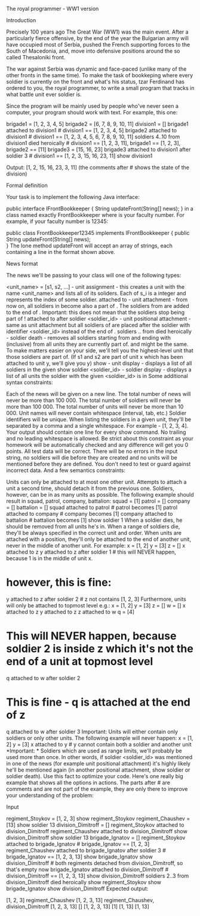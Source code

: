 The royal programmer - WW1 version

Introduction

Precisely 100 years ago The Great War (WW1) was the main event. After a particularly fierce offensive, by the end of the year the Bulgarian army will have occupied most of Serbia, pushed the French supporting forces to the South of Macedonia, and, move into defensive positions around the so called Thesaloniki front.

The war against Serbia was dynamic and face-paced (unlike many of the other fronts in the same time). To make the task of bookkeping where every soldier is currently on the front and what's his status, tzar Ferdinand has ordered to you, the royal programmer, to write a small program that tracks in what battle unit ever soldier is.

Since the program will be mainly used by people who've never seen a computer, your program should work with text. For example, this one:

brigade1 = [1, 2, 3, 4, 5]
brigade2 = [6, 7, 8, 9, 10, 11]
division1 = []
brigade1 attached to division1 # division1 == [1, 2, 3, 4, 5]
brigade2 attached to division1 # division1 == [1, 2, 3, 4, 5, 6, 7, 8, 9, 10, 11]
soldiers 4..10 from division1 died heroically  # division1 == [1, 2, 3, 11], brigade1 == [1, 2, 3], brigade2 == [11]
brigade3 = [15, 16, 23]
brigade3 attached to division1 after soldier 3 # division1 == [1, 2, 3, 15, 16, 23, 11]
show division1

Output: [1, 2, 15, 16, 23, 3, 11]
(the comments after # shows the state of the division)

Formal definition

Your task is to implement the following Java interface:

public interface IFrontBookkeeper {
    String updateFront(String[] news);
}
in a class named exactly FrontBookkeeper<fn> where <fn> is your faculty number. For example, if your faculty number is 12345:

public class FrontBookkeeper12345 implements IFrontBookkeeper {
    public String updateFront(String[] news);    
}
The lone method updateFront will accept an array of strings, each containing a line in the format shown above.

News format

The news we'll be passing to your class will one of the following types:

<unit_name> = [s1, s2, ...] - unit assignment - this creates a unit with the name <unit_name> and lists all of its soliders. Each of s_i is a integer and represents the index of some soldier.
<unit1> attached to <unit2> - unit attachment - from now on, all soldiers in <unit1> become also a part of <unit2>. The soldiers from <unit1> are added to the end of <unit2>. Important: this does not mean that the soldiers stop being part of <unit1>!
<unit1> attached to <unit2> after soldier <soldier_id> - unit positional attachment - same as unit attachment but all soldiers of <unit1> are placed after the soldier with identifier <soldier_id> instead of the end of <unit2>.
soldiers <s1>..<s2> from <unit> died heroically - soldier death - removes all soldiers starting from <s1> and ending with <s2> (inclusive) from all units they are currently part of. <s1> and <s2> might be the same. To make matters easier on your side, we'll tell you the highest-level unit that those soldiers are part of. (If s1 and s2 are part of unit x which has been attached to unit y, we'll give you y)
show <unit> - unit display - displays a list of all soldiers in the given <unit>
show soldier <soldier_id> - soldier display - displays a list of all units the soldier with the given <soldier_id> is in
Some additional syntax constraints:

Each of the news will be given on a new line.
The total number of news will never be more than 100 000.
The total number of soldiers will never be more than 100 000.
The total number of units will never be more than 10 000.
Unit names will never contain whitespace (interval, tab, etc.)
Soldier identifiers will be unique.
When listing the soldiers in a given unit, they'll be separated by a comma and a single whitespace. For example - [1, 2, 3, 4].
Your output should contain one line for every show command. No trailing and no leading whitespace is allowed. Be strict about this constraint as your homework will be automatically checked and any difference will get you 0 points.
All test data will be correct. There will be no errors in the input string, no soldiers will die before they are created and no units will be mentioned before they are defined. You don't need to test or guard against incorrect data.
And a few semantics constraints:

Units can only be attached to at most one other unit. Attempts to attach a unit a second time, should detach it from the previous one.
Soldiers, however, can be in as many units as possible. The following example should result in squad, patrol, company, battalion:
squad = [1]
patrol = []
company = [] 
battalion = []
squad attached to patrol # patrol becomes [1]
patrol attached to company # company becomes [1]
company attached to battalion # battalion becomes [1]
show soldier 1
When a soldier dies, he should be removed from all units he's in.
When a range of soldiers die, they'll be always specified in the correct unit and order.
When units are attached with a position, they'll only be attached to the end of another unit, never in the middle of another unit. For example:
x = [1, 2]
y = [3]
z = []
x attached to z
y attached to z after soldier 1 # this will NEVER happen, because 1 is in the middle of unit x.
# however, this is fine:
y attached to z after soldier 2 # z not contains [1, 2, 3]
Furthermore, units will only be attached to topmost level e.g.:
x = [1, 2]
y = [3]
z = []
w = []
x attached to z
y attached to z
z attached to w
q = [4]
# This will NEVER happen, because soldier 2 is inside z which it's not the end of a unit at topmost level
q attached to w after soldier 2
# This is fine - q is attached at the end of z
q attached to w after soldier 3
Important: Units will either contain only soldiers or only other units. The following example will never happen:
x = [1, 2]
y = [3]
x attached to y # y cannot contain both a soldier and another unit
*Important: * Soldiers which are used as range limits, we'll probably be used more than once. In other words, if soldier <soldier_id> was mentioned in one of the news (for example unit positional attachment) it's highly likely he'll be mentioned again (in another positional attachment, show soldier or soldier death). Use this fact to optimize your code.
Here's one really big example that shows all the options in actions. The parts after # are comments and are not part of the example, they are only there to improve your understanding of the problem:

Input

regiment_Stoykov = [1, 2, 3]
show regiment_Stoykov
regiment_Chaushev = [13]
show soldier 13
division_Dimitroff = []
regiment_Stoykov attached to division_Dimitroff
regiment_Chaushev attached to division_Dimitroff
show division_Dimitroff
show soldier 13
brigade_Ignatov = []
regiment_Stoykov attached to brigade_Ignatov  # brigade_Ignatov == [1, 2, 3]
regiment_Chaushev attached to brigade_Ignatov after soldier 3 # brigade_Ignatov == [1, 2, 3, 13]
show brigade_Ignatov
show division_Dimitroff # both regiments detached from division_Dimitroff, so that's empty now
brigade_Ignatov attached to division_Dimitroff # division_Dimitroff == [1, 2, 3, 13]
show division_Dimitroff
soldiers 2..3 from division_Dimitroff died heroically 
show regiment_Stoykov
show brigade_Ignatov
show division_Dimitroff
Expected output:

[1, 2, 3]
regiment_Chaushev
[1, 2, 3, 13]
regiment_Chaushev, division_Dimitroff
[1, 2, 3, 13]
[]
[1, 2, 3, 13]
[1]
[1, 13]
[1, 13]
